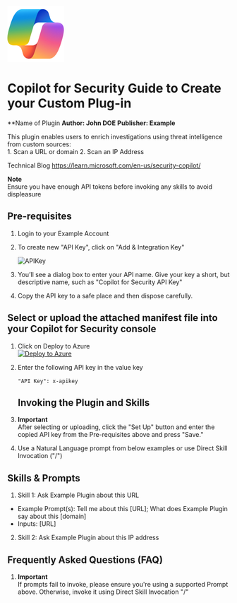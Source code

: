 ![Copilot for Security Overview](https://github.com/Azure/Copilot-For-Security/blob/main/Images/ic_fluent_copilot_64_64%402x.png)

# Copilot for Security Guide to Create your Custom Plug-in

**Name of Plugin
**Author: John DOE**
**Publisher: Example**

This plugin enables users to enrich investigations using threat intelligence from custom sources:   
	1. Scan a URL or domain
	2. Scan an IP Address

Technical Blog
https://learn.microsoft.com/en-us/security-copilot/

**Note**  
Ensure you have enough API tokens before invoking any skills to avoid displeasure

## **Pre-requisites**
1. Login to your Example Account  

2. To create new "API Key", click on "Add & Integration Key"  

   ![APIKey](https://learn.microsoft.com/en-us/security-copilot/media/plugin-button.png)  
   
3. You’ll see a dialog box to enter your API name. Give your key a short, but descriptive name, such as "Copilot for Security API Key"  

4. Copy the API key to a safe place and then dispose carefully. 


## Select or upload the attached manifest file into your Copilot for Security console
1. Click on Deploy to Azure  
[![Deploy to Azure](https://aka.ms/deploytoazurebutton)](https://aka.ms/LINK)
  

2. Enter the following API key in the value key
	```
	"API Key": x-apikey
	```
	## Invoking the Plugin and Skills
1. **Important**  
   After selecting or uploading, click the "Set Up" button and enter the copied API key from the Pre-requisites above and press "Save."

2. Use a Natural Language prompt from below examples or use Direct Skill Invocation ("/")


## Skills & Prompts
1. Skill 1: Ask Example Plugin about this URL 
- Example Prompt(s): Tell me about this [URL]; What does Example Plugin say about this [domain]
- Inputs: [URL] 
2. Skill 2: Ask Example Plugin about this IP address


## Frequently Asked Questions (FAQ)
1. **Important**  
   If prompts fail to invoke, please ensure you're using a supported Prompt above. Otherwise, invoke it using Direct Skill Invocation "/"      
